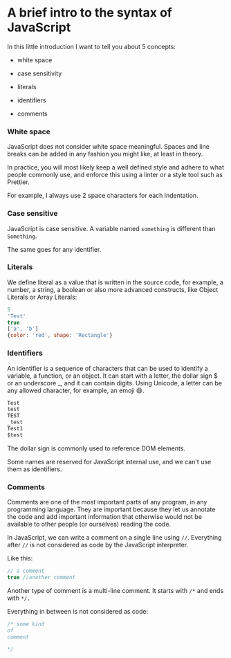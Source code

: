 # A brief intro to the syntax of JavaScript
In this little introduction I want to tell you about 5 concepts:

* white space

* case sensitivity

* literals

* identifiers

* comments

  

### White space

 JavaScript does not consider white space meaningful. Spaces and line breaks can be added in any fashion you might like, at least in theory.

In practice, you will most likely keep a well defined style and adhere to what people commonly use, and enforce this using a linter or a style tool such as Prettier.

For example, I always use 2 space characters for each indentation.

### Case sensitive
JavaScript is case sensitive. A variable named `something` is different than `Something`.

The same goes for any identifier.

### Literals
We define literal as a value that is written in the source code, for example, a number, a string, a boolean or also more advanced constructs, like Object Literals or Array Literals:

```javascript
5
'Test'
true
['a', 'b']
{color: 'red', shape: 'Rectangle'}

```

### Identifiers
An identifier is a sequence of characters that can be used to identify a variable, a function, or an object. It can start with a letter, the dollar sign $ or an underscore _, and it can contain digits. Using Unicode, a letter can be any allowed character, for example, an emoji 😄.

```javascript
Test
test
TEST
_test
Test1
$test

```
The dollar sign is commonly used to reference DOM elements.

Some names are reserved for JavaScript internal use, and we can't use them as identifiers.

### Comments
Comments are one of the most important parts of any program, in any programming language. They are important because they let us annotate the code and add important information that otherwise would not be available to other people (or ourselves) reading the code.

In JavaScript, we can write a comment on a single line using `//`. Everything after `//` is not considered as code by the JavaScript interpreter.

Like this:

```javascript
// a comment
true //another comment

```
Another type of comment is a multi-line comment. It starts with `/*` and ends with `*/.`

Everything in between is not considered as code:

```javascript
/* some kind
of 
comment 

*/
```
